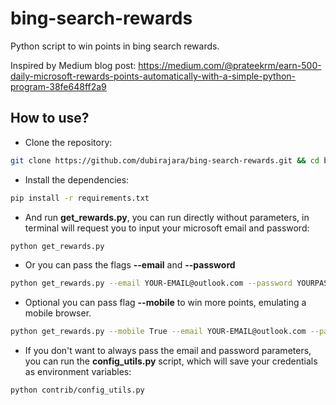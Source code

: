 # bing-search-rewards
Python script to win points in bing search rewards.

Inspired by Medium blog post: https://medium.com/@prateekrm/earn-500-daily-microsoft-rewards-points-automatically-with-a-simple-python-program-38fe648ff2a9

## How to use?

- Clone the repository:
```sh
git clone https://github.com/dubirajara/bing-search-rewards.git && cd bing-search-rewards
```

- Install the dependencies:
```sh
pip install -r requirements.txt
```

- And run **get_rewards.py**, you can run directly without parameters, in terminal will request you to input your microsoft email and password:
```sh
python get_rewards.py
```
- Or you can pass the flags **--email** and **--password**
```sh
python get_rewards.py --email YOUR-EMAIL@outlook.com --password YOURPASS
```
- Optional you can pass flag **--mobile** to win more points, emulating a mobile browser.
```sh
python get_rewards.py --mobile True --email YOUR-EMAIL@outlook.com --password YOURPASS
```
- If you don't want to always pass the email and password parameters, you can run the **config_utils.py** script, which will save your credentials as environment variables:
```sh
python contrib/config_utils.py
```
